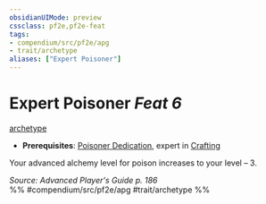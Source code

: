 ```yaml
---
obsidianUIMode: preview
cssclass: pf2e,pf2e-feat
tags:
- compendium/src/pf2e/apg
- trait/archetype
aliases: ["Expert Poisoner"]
---
```

# Expert Poisoner  *Feat 6*  
[archetype](/rules/traits/archetype.md)  

- **Prerequisites**: [Poisoner Dedication](/compendium/feats/poisoner-dedication-apg.md), expert in [Crafting](/compendium/skills.md#Crafting)

Your advanced alchemy level for poison increases to your level – 3.

*Source: Advanced Player's Guide p. 186*  
%% #compendium/src/pf2e/apg #trait/archetype %%